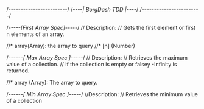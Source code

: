/*------------------------*/
/*----| BorgDash TDD |----*/
/*------------------------*/


/*-----[First Array Spec]-----*/
// Description: 
// Gets the first element or first n elements of an array.

//* array(Array): the array to query
//* [n] (Number)



/*------[ Max Array Spec ]-----*/
// Description:
// Retrieves the maximum value of a collection. 
// If the collection is empty or falsey -Infinity is returned.

//* array (Array): The array to query.



/*------[ Min Array Spec ]-----*/
//Description:
// Retrieves the minimum value of a collection